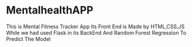# MentalhealthAPP
This is Mental Fitness Tracker App Its Front End is Made by HTML,CSS,JS While we had used Flask in its BackEnd And Random Forest Regression To Predict The Model